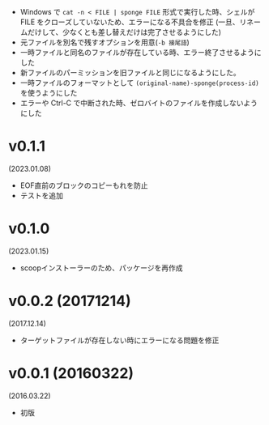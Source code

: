 + Windows で `cat -n < FILE | sponge FILE` 形式で実行した時、シェルが FILE をクローズしていないため、エラーになる不具合を修正 
  (一旦、リネームだけして、少なくとも差し替えだけは完了させるようにした)
+ 元ファイルを別名で残すオプションを用意(`-b 接尾語`)
+ 一時ファイルと同名のファイルが存在している時、エラー終了させるようにした
+ 新ファイルのパーミッションを旧ファイルと同じになるようにした。
+ 一時ファイルのフォーマットとして `(original-name)-sponge(process-id)` を使うようにした
+ エラーや Ctrl-C で中断された時、ゼロバイトのファイルを作成しないようにした

v0.1.1
======
(2023.01.08)

* EOF直前のブロックのコピーもれを防止
* テストを追加

v0.1.0
======
(2023.01.15)

+ scoopインストーラーのため、パッケージを再作成

v0.0.2 (20171214)
=======
(2017.12.14)


+ ターゲットファイルが存在しない時にエラーになる問題を修正

v0.0.1 (20160322)
=======
(2016.03.22)

+ 初版
